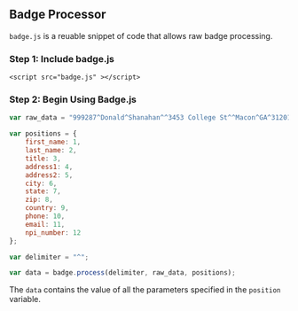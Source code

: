 ## Badge Processor
``badge.js`` is a reuable snippet of code that allows raw badge processing.

### Step 1: Include badge.js
``<script src="badge.js" ></script>``


### Step 2: Begin Using Badge.js
```javascript
var raw_data = "999287^Donald^Shanahan^^3453 College St^^Macon^GA^31201^^(800) 555-5594^testing@options.com^^RN^IV Care Options";

var positions = {
	first_name: 1,
	last_name: 2,
	title: 3,
	address1: 4,
	address2: 5,
	city: 6,
	state: 7,
	zip: 8,
	country: 9,
	phone: 10,
	email: 11,
	npi_number: 12
};

var delimiter = "^";

var data = badge.process(delimiter, raw_data, positions);
```

The ``data`` contains the value of all the parameters specified in the ``position`` variable.